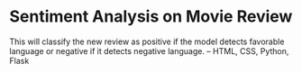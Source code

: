 # Sentiment Analysis on Movie Review

This will classify the new review as positive if the model detects favorable language or negative if it detects negative language. – HTML, CSS, Python, Flask 
